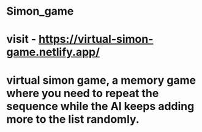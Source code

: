 # Simon_game
# visit - https://virtual-simon-game.netlify.app/
# virtual simon game, a memory game where you need to repeat the sequence while the AI keeps adding more to the list randomly.
